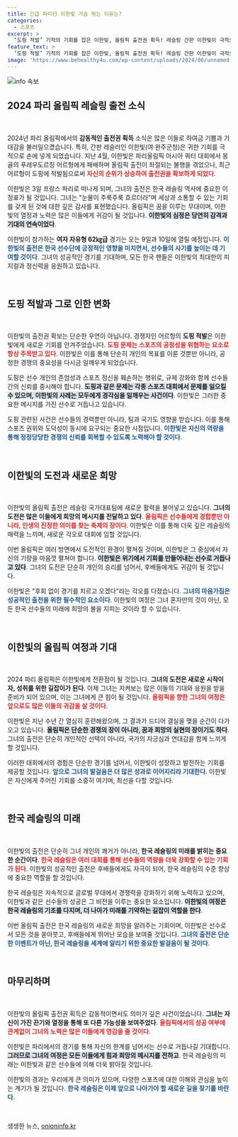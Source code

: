 ```yaml
---
title: 긴급 파리行 이한빛 가슴 뛰는 이유는?
categories:
  - 스포츠
excerpt: >
  ‘도핑 적발’ 기적의 기회를 잡은 이한빛, 올림픽 출전권 획득! 레슬링 간판 이한빛이 극적으로 파리행 티켓을 따내며 눈물로 감격을 전했습니다. 910일 여자 자유형 62㎏급에서의 그녀의 도전을 응원하세요!
feature_text: >
  ‘도핑 적발’ 기적의 기회를 잡은 이한빛, 올림픽 출전권 획득! 레슬링 간판 이한빛이 극적으로 파리행 티켓을 따내며 눈물로 감격을 전했습니다. 910일 여자 자유형 62㎏급에서의 그녀의 도전을 응원하세요!
image: 'https://www.behealthy4u.com/wp-content/uploads/2024/06/unnamed-file.png'
---
```


<p><img src="https://www.behealthy4u.com/wp-content/uploads/2024/06/unnamed-file.png" alt="info 속보" /></p>

<h2 data-ke-size="size26">2024 파리 올림픽 레슬링 출전 소식</h2>

<p data-ke-size="size16">&nbsp;</p>

<p data-ke-size="size16">2024년 파리 올림픽에서의 <b>감동적인 출전권 획득</b> 소식은 많은 이들로 하여금 기쁨과 기대감을 불러일으켰습니다. 특히, 간판 레슬러인 이한빛(여·완주군청)은 귀한 기회를 극적으로 손에 넣게 되었습니다. 지난 4월, 이한빛은 파리올림픽 아시아 쿼터 대회에서 몽골의 푸레우도르징 어르헝에게 패배하며 올림픽 출전이 좌절되는 불행을 겪었으나, 최근 어르헝이 도핑에 적발됨으로써 <b><span style="color: #ee2323;">자신의 순위가 상승하여 출전권을 확보하게 되었다</span></b>.</p>

<p data-ke-size="size16">이한빛은 3일 프랑스 파리로 떠나게 되며, 그녀의 출전은 한국 레슬링 역사에 중요한 이정표가 될 것입니다. 그녀는 "눈물이 주룩주룩 흐르더라"며 세상과 소통할 수 있는 기회를 갖게 된 것에 대한 깊은 감사를 표현했습니다. 올림픽은 꿈을 이루는 무대이며, 이한빛의 열정과 노력은 많은 이들에게 귀감이 될 것입니다. <b><span style="background-color: #21538527;">이한빛의 심정은 당연히 감격과 기대의 연속이었다</span></b>.</p>

<p data-ke-size="size16">이한빛이 참가하는 <b>여자 자유형 62㎏급</b> 경기는 오는 9일과 10일에 열릴 예정입니다. <b><span style="color: #1a5490;">이한빛의 출전은 한국 선수단에 긍정적인 영향을 미치면서, 선수들의 사기를 높이는 데 기여할 것이다</span></b>. 그녀의 성공적인 경기를 기대하며, 모든 한국 팬들은 이한빛의 최대한의 피지컬과 정신력을 응원하고 있습니다.</p>

<p data-ke-size="size16">&nbsp;</p>

<h2 data-ke-size="size26">도핑 적발과 그로 인한 변화</h2>

<p data-ke-size="size16">&nbsp;</p>

<p data-ke-size="size16">이한빛의 출전권 확보는 단순한 우연이 아닙니다. 경쟁자인 어르헝의 <b>도핑 적발</b>은 이한빛에게 새로운 기회를 안겨주었습니다. <b><span style="color: #ee2323;">도핑 문제는 스포츠의 공정성을 위협하는 요소로 항상 주목받고 있다</span></b>. 이한빛은 이를 통해 단순히 개인의 목표를 이룬 것뿐만 아니라, 공정한 경쟁의 중요성을 다시금 일깨우게 되었습니다.</p>

<p data-ke-size="size16">도핑은 선수 개인의 존엄성과 스포츠 정신을 훼손하는 행위로, 규제 강화와 함께 선수들 간의 신뢰를 중시해야 합니다. <b><span style="background-color: #21538527;">도핑과 같은 문제는 각종 스포츠 대회에서 문제를 일으킬 수 있으며, 이한빛의 사례는 모두에게 경각심을 일깨우는 사건이다</span></b>. 이한빛은 그러한 중요한 메시지를 가진 선수로 거듭나고 있습니다.</p>

<p data-ke-size="size16">도핑 관련된 사건은 선수들의 경력뿐만 아니라, 팀과 국가도 영향을 받습니다. 이를 통해 스포츠 권위와 도덕성이 동시에 요구되는 중요한 시점입니다. <b><span style="color: #1a5490;">이한빛은 자신의 역량을 통해 정정당당한 경쟁의 신뢰를 회복할 수 있도록 노력해야 할 것이다</span></b>.</p>

<p data-ke-size="size16">&nbsp;</p>

<h2 data-ke-size="size26">이한빛의 도전과 새로운 희망</h2>

<p data-ke-size="size16">&nbsp;</p>

<p data-ke-size="size16">이한빛의 올림픽 출전은 레슬링 국가대표팀에 새로운 활력을 불어넣고 있습니다. <b>그녀의 도전은 많은 이들에게 희망의 메시지를 전달하고 있다</b>. <b><span style="color: #ee2323;">올림픽은 선수들에게 경합뿐만 아니라, 인생의 진정한 의미를 찾는 축제의 장이다</span></b>. 이한빛은 이를 통해 더욱 깊은 레슬링의 매력을 느끼며, 새로운 각오로 대회에 임할 것입니다.</p>

<p data-ke-size="size16">이번 올림픽은 여러 방면에서 도전적인 환경이 펼쳐질 것이며, 이한빛은 그 중심에서 자신의 기량을 마음껏 펼쳐야 합니다. <b><span style="background-color: #21538527;">이한빛은 위기에서 기회를 만들어내는 선수로 거듭나고 있다</span></b>. 그녀의 도전은 단순히 개인의 승리를 넘어서, 후배들에게도 귀감이 될 것입니다.</p>

<p data-ke-size="size16">이한빛은 "후회 없이 경기를 치르고 오겠다"라는 각오를 다졌습니다. <b><span style="color: #1a5490;">그녀의 마음가짐은 성공적인 출전을 위한 필수적인 요소이다</span></b>. 이한빛의 여정은 그녀 혼자만의 것이 아닌, 모든 한국 선수들의 미래에 희망의 불을 지피는 것이라 할 수 있습니다.</p>

<p data-ke-size="size16">&nbsp;</p>

<h2 data-ke-size="size26">이한빛의 올림픽 여정과 기대</h2>

<p data-ke-size="size16">&nbsp;</p>

<p data-ke-size="size16">2024 파리 올림픽은 이한빛에게 전환점이 될 것입니다. <b>그녀의 도전은 새로운 시작이자, 성취를 위한 길잡이가 된다</b>. 이제 그녀는 지켜보는 많은 이들의 기대와 응원을 받을 준비가 되어 있으며, 이는 그녀에게 큰 힘이 될 것입니다. <b><span style="color: #ee2323;">올림픽을 향한 그녀의 여정은 앞으로도 많은 이들의 귀감을 살 것이다</span></b>.</p>

<p data-ke-size="size16">이한빛은 지난 수년 간 열심히 훈련해왔으며, 그 결과가 드디어 결실을 맺을 순간이 다가오고 있습니다. <b><span style="background-color: #21538527;">올림픽은 단순한 경쟁의 장이 아니라, 꿈과 희망의 실현의 장이기도 하다</span></b>. 그녀의 출전은 단순히 개인적인 선택이 아니라, 국가의 자긍심과 연대감을 함께 느끼게 할 것입니다.</p>

<p data-ke-size="size16">이러한 대회에서의 경험은 단순한 경기를 넘어서, 이한빛이 성장하고 발전하는 기회를 제공할 것입니다. <b><span style="color: #1a5490;">앞으로 그녀의 발걸음은 더 많은 성과로 이어지리라 기대한다</span></b>. 이한빛은 자신에게 주어진 기회를 소중히 여기며, 최선을 다할 것입니다.</p>

<p data-ke-size="size16">&nbsp;</p>

<h2 data-ke-size="size26">한국 레슬링의 미래</h2>

<p data-ke-size="size16">&nbsp;</p>

<p data-ke-size="size16">이한빛의 출전은 단순히 그녀 개인의 쾌거가 아니라, <b>한국 레슬링의 미래를 밝히는 중요한 순간이다</b>. <b><span style="color: #ee2323;">한국 레슬링은 여러 대회를 통해 선수들의 역량을 더욱 강화할 수 있는 기회가 된다</span></b>. 이한빛의 성공적인 출전은 후배들에게도 자극이 되어, 한국 레슬링의 수준 향상에 중요한 역할을 할 것입니다.</p>

<p data-ke-size="size16">한국 레슬링은 지속적으로 글로벌 무대에서 경쟁력을 강화하기 위해 노력하고 있으며, 이한빛과 같은 선수들의 성공은 그 비전을 이루는 중요한 요소입니다. <b><span style="background-color: #21538527;">이한빛의 여정은 한국 레슬링의 기초를 다지며, 더 나아가 미래를 기약하는 길잡이 역할을 한다</span></b>.</p>

<p data-ke-size="size16">이번 올림픽 출전은 한국 레슬링의 새로운 희망을 알려주는 기회이며, 이한빛은 선수로서 모든 것을 쏟아붓고, 후배들에게 뛰어난 모습을 보여줄 것입니다. <b><span style="color: #1a5490;">그녀의 출전은 단순한 이벤트가 아닌, 한국 레슬링을 세계에 알리기 위한 중요한 발걸음이 될 것이다</span></b>.</p>

<p data-ke-size="size16">&nbsp;</p>

<h2 data-ke-size="size26">마무리하며</h2>

<p data-ke-size="size16">&nbsp;</p>

<p data-ke-size="size16">이한빛의 올림픽 출전권 획득은 감동적이면서도 의미가 깊은 사건이었습니다. <b>그녀는 자신이 가진 끈기와 열정을 통해 또 다른 가능성을 보여주었다</b>. <b><span style="color: #ee2323;">올림픽에서의 성공 여부에 관계없이 그녀의 노력은 많은 이들에게 영감을 줄 것이다</span></b>.</p>

<p data-ke-size="size16">이한빛은 파리에서의 경기를 통해 자신의 한계를 넘어서는 선수로 거듭나길 기대합니다. <b><span style="background-color: #21538527;">그러므로 그녀의 여정은 모든 이들에게 힘과 희망의 메시지를 전하고</span></b>. 한국 레슬링의 미래는 이한빛과 같은 선수들에 의해 더욱 밝아질 것입니다.</p>

<p data-ke-size="size16">이한빛의 경과는 우리에게 큰 의미가 있으며, 다양한 스포츠에 대한 이해와 관심을 높이는 계기가 될 것입니다. <b><span style="color: #1a5490;">한국 레슬링은 이제 앞으로 나아가야 할 새로운 길을 찾기를 바란다</span></b>.</p> 

<p data-ke-size="size16">&nbsp;</p>
생생한 뉴스, <a href="https://onioninfo.kr" rel="dofollow">onioninfo.kr</a>


